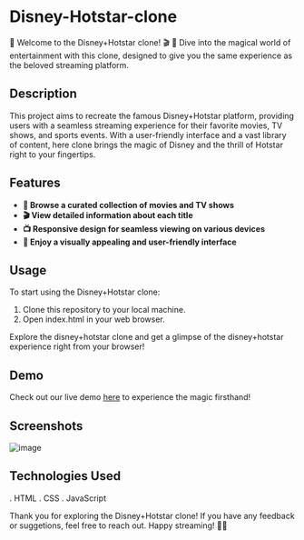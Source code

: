 # Disney-Hotstar-clone
🍿 Welcome to the Disney+Hotstar clone! 🎬 🎉 Dive into the magical world of entertainment with this clone, designed to give you the same experience as the beloved streaming platform.
## Description
This project aims to recreate the famous Disney+Hotstar platform, providing users with a seamless streaming experience for their favorite movies, TV shows, and sports events. With a user-friendly interface and a vast library of content, here clone brings the magic of Disney and the thrill of Hotstar right to your fingertips.
## Features
- **🎥 Browse a curated collection of movies and TV shows**
- **🎬 View detailed information about each title**
- **📺 Responsive design for seamless viewing on various devices**
- **🍿 Enjoy a visually appealing and user-friendly interface**

## Usage

To start using the Disney+Hotstar clone:
1. Clone this repository to your local machine.
2. Open index.html in your web browser.

Explore the disney+hotstar clone and get a glimpse of the disney+hotstar experience right from your browser!

## Demo

Check out our live demo [here]("C:\Users\mamta\Downloads\disney+hotstar.gif") to experience the magic firsthand!

## Screenshots

![image](https://github.com/Mamta2500/Disney-Hotstar-clone/assets/72570360/7a962e6a-71f7-4400-93dd-ebffe72a7c1b)

## Technologies Used
. HTML
. CSS
. JavaScript

Thank you for exploring the Disney+Hotstar clone! If you have any feedback or suggetions, feel free to reach out.
Happy streaming! 🍿🎉
